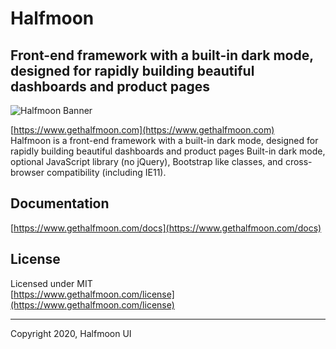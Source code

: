 # Halfmoon

## Front-end framework with a built-in dark mode, designed for rapidly building beautiful dashboards and product pages

![Halfmoon Banner](https://res.cloudinary.com/halfmoon-ui/image/upload/v1593528979/halfmoon-og-image_zl1bob.png)

[https://www.gethalfmoon.com](https://www.gethalfmoon.com)  
Halfmoon is a front-end framework with a built-in dark mode, designed for rapidly building beautiful dashboards and product pages Built-in dark mode, optional JavaScript library (no jQuery), Bootstrap like classes, and cross-browser compatibility (including IE11).

## Documentation

[https://www.gethalfmoon.com/docs](https://www.gethalfmoon.com/docs)

## License

Licensed under MIT  
[https://www.gethalfmoon.com/license](https://www.gethalfmoon.com/license)

---
Copyright 2020, Halfmoon UI
